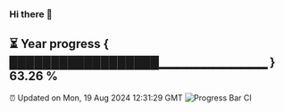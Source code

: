 ### Hi there 👋
⏳ Year progress { ██████████████████▁▁▁▁▁▁▁▁▁▁▁▁ } 63.26 %
---
⏰ Updated on Mon, 19 Aug 2024 12:31:29 GMT
![Progress Bar CI](https://github.com/liununu/liununu/workflows/Progress%20Bar%20CI/badge.svg)
